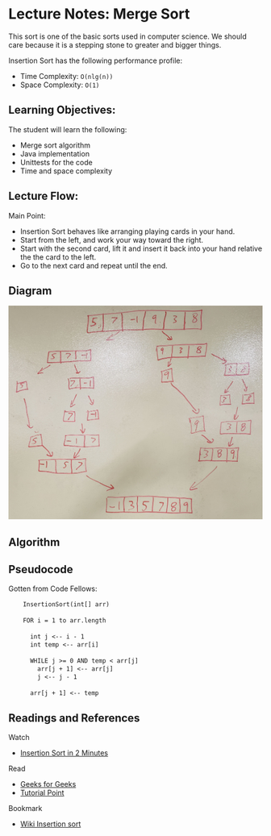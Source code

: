 # Lecture Notes: Merge Sort

This sort is one of the basic sorts used in computer science. We should care because it is a stepping stone to greater and bigger things.

Insertion Sort has the following performance profile:
* Time Complexity: `O(nlg(n))`
* Space Complexity: `O(1)`

## Learning Objectives:
The student will learn the following:
* Merge sort algorithm
* Java implementation
* Unittests for the code
* Time and space complexity

## Lecture Flow:
Main Point:
 * Insertion Sort behaves like arranging playing cards in your hand.
 * Start from the left, and work your way toward the right.
 * Start with the second card, lift it and insert it back into your hand relative the the card to the left.
 * Go to the next card and repeat until the end.

## Diagram
![Visual Diagrom](mergesort.jpg)

## Algorithm

## Pseudocode
Gotten from Code Fellows:
```
    InsertionSort(int[] arr)
  
    FOR i = 1 to arr.length
    
      int j <-- i - 1
      int temp <-- arr[i]
      
      WHILE j >= 0 AND temp < arr[j]
        arr[j + 1] <-- arr[j]
        j <-- j - 1
        
      arr[j + 1] <-- temp
```

## Readings and References
Watch
* [Insertion Sort in 2 Minutes](https://www.youtube.com/watch?v=JU767SDMDvA)

Read
* [Geeks for Geeks](https://www.geeksforgeeks.org/insertion-sort/)
* [Tutorial Point](https://www.tutorialspoint.com/data_structures_algorithms/insertion_sort_algorithm.htm)

Bookmark
* [Wiki Insertion sort](https://en.wikipedia.org/wiki/Insertion_sort)